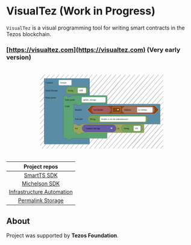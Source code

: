 # VisualTez (Work in Progress)

`VisualTez` is a visual programming tool for writing smart contracts in the Tezos blockchain.

### [https://visualtez.com](https://visualtez.com) (Very early version)

<br/>
<center>

<img src="public/assets/sample.svg" height="200px">

</center>
<br/>


| Project repos |
|:-:|
| [SmartTS SDK](https://github.com/RomarQ/smartts-sdk) |
| [Michelson SDK](https://github.com/RomarQ/michelson-sdk) |
| [Infrastructure Automation](https://github.com/RomarQ/VisualTez-infra) |
| [Permalink Storage](https://github.com/RomarQ/visualtez-storage)

## **About**

Project was supported by **Tezos Foundation**.
